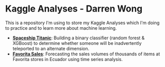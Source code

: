 # Kaggle Analyses - Darren Wong

This is a repository I'm using to store my Kaggle Analyses which I'm doing to practice and to learn more about machine learning.

- [**Spaceship Titanic**](./spaceship-titanic): Building a binary classifier (random forest & XGBoost) to determine whether someone will be inadvertently teleported to an alternate dimension.
- [**Favorita Sales**](./favorita-sales): Forecasting the sales volumes of thousands of items at Favorita stores in Ecuador using time series analysis.